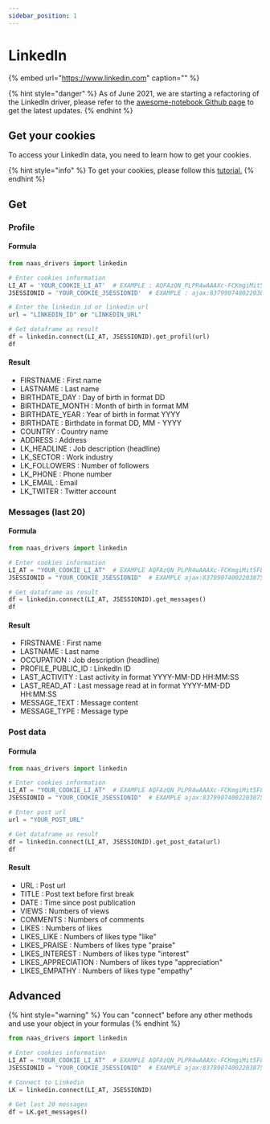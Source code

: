 ```yaml
---
sidebar_position: 1
---
```


# LinkedIn

{% embed url="https://www.linkedin.com" caption="" %}

{% hint style="danger" %}
As of June 2021, we are starting a refactoring of the LinkedIn driver, please refer to the [awesome-notebook Github page](https://github.com/jupyter-naas/awesome-notebooks/tree/master/LinkedIn) to get the latest updates.
{% endhint %}

## Get your cookies

To access your LinkedIn data, you need to learn how to get your cookies.

{% hint style="info" %}
To get your cookies, please follow this [tutorial.](https://www.notion.so/LinkedIn-driver-Get-your-cookies-d20a8e7e508e42af8a5b52e33f3dba75)
{% endhint %}

## Get

### Profile

#### Formula

```python
from naas_drivers import linkedin

# Enter cookies information
LI_AT = 'YOUR_COOKIE_LI_AT'  # EXAMPLE : AQFAzQN_PLPR4wAAAXc-FCKmgiMit5FLdY1af3-2
JSESSIONID = 'YOUR_COOKIE_JSESSIONID'  # EXAMPLE : ajax:8379907400220387585

# Enter the linkedin id or linkedin url
url = "LINKEDIN_ID" or "LINKEDIN_URL"

# Get dataframe as result
df = linkedin.connect(LI_AT, JSESSIONID).get_profil(url)
df
```

#### Result

* FIRSTNAME : First name
* LASTNAME : Last name
* BIRTHDATE\_DAY : Day of birth in format DD
* BIRTHDATE\_MONTH : Month of birth in format MM
* BIRTHDATE\_YEAR : Year of birth in format YYYY
* BIRTHDATE : Birthdate in format DD, MM - YYYY 
* COUNTRY : Country name
* ADDRESS : Address
* LK\_HEADLINE : Job description \(headline\)
* LK\_SECTOR : Work industry
* LK\_FOLLOWERS : Number of followers
* LK\_PHONE : Phone number
* LK\_EMAIL : Email
* LK\_TWITER : Twitter account

### Messages \(last 20\)

#### Formula

```python
from naas_drivers import linkedin

# Enter cookies information
LI_AT = "YOUR_COOKIE_LI_AT"  # EXAMPLE AQFAzQN_PLPR4wAAAXc-FCKmgiMit5FLdY1af3-2
JSESSIONID = "YOUR_COOKIE_JSESSIONID"  # EXAMPLE ajax:8379907400220387585

# Get dataframe as result
df = linkedin.connect(LI_AT, JSESSIONID).get_messages()
df
```

#### Result

* FIRSTNAME : First name
* LASTNAME : Last name
* OCCUPATION : Job description \(headline\)
* PROFILE\_PUBLIC\_ID : LinkedIn ID
* LAST\_ACTIVITY : Last activity in format YYYY-MM-DD HH:MM:SS
* LAST\_READ\_AT : Last message read at in format YYYY-MM-DD HH:MM:SS
* MESSAGE\_TEXT : Message content
* MESSAGE\_TYPE : Message type

### Post data

#### Formula

```python
from naas_drivers import linkedin

# Enter cookies information
LI_AT = "YOUR_COOKIE_LI_AT"  # EXAMPLE AQFAzQN_PLPR4wAAAXc-FCKmgiMit5FLdY1af3-2
JSESSIONID = "YOUR_COOKIE_JSESSIONID"  # EXAMPLE ajax:8379907400220387585

# Enter post url
url = "YOUR_POST_URL"

# Get dataframe as result
df = linkedin.connect(LI_AT, JSESSIONID).get_post_data(url)
df
```

#### Result

* URL : Post url
* TITLE : Post text before first break
* DATE : Time since post publication
* VIEWS : Numbers of views
* COMMENTS : Numbers of comments
* LIKES : Numbers of likes
* LIKES\_LIKE : Numbers of likes type "like"
* LIKES\_PRAISE : Numbers of likes type "praise"
* LIKES\_INTEREST : Numbers of likes type "interest"
* LIKES\_APPRECIATION : Numbers of likes type "appreciation"
* LIKES\_EMPATHY : Numbers of likes type "empathy"

## Advanced

{% hint style="warning" %}
You can "connect" before any other methods and use your object in your formulas
{% endhint %}

```python
from naas_drivers import linkedin

# Enter cookies information
LI_AT = "YOUR_COOKIE_LI_AT"  # EXAMPLE AQFAzQN_PLPR4wAAAXc-FCKmgiMit5FLdY1af3-2
JSESSIONID = "YOUR_COOKIE_JSESSIONID"  # EXAMPLE ajax:8379907400220387585

# Connect to Linkedin
LK = linkedin.connect(LI_AT, JSESSIONID)

# Get last 20 messages
df = LK.get_messages()
```

